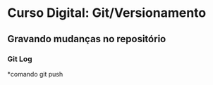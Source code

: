 # Curso Digital: Git/Versionamento

## Gravando mudanças no repositório

### Git Log

\*comando git push
